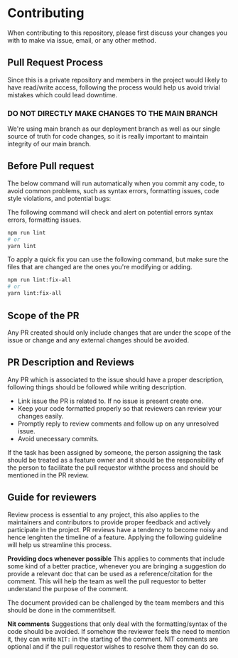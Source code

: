 # Contributing
When contributing to this repository, please first discuss your changes you with to make via issue, email, or any other method.

## Pull Request Process
Since this is a private repository and members in the project would likely to have read/write access, following the process would help us avoid trivial mistakes which could lead downtime.

### DO NOT DIRECTLY MAKE CHANGES TO THE MAIN BRANCH
We're using main branch as our deployment branch as well as our single source of truth for code changes, so it is really important to maintain integrity of our main branch.

## Before Pull request

The below command will run automatically when you commit any code, to avoid common problems,
such as syntax errors, formatting issues, code style violations, and potential
bugs:

The following command will check and alert on potential errors syntax errors, formatting issues.
```sh
npm run lint
# or
yarn lint
```

To apply a quick fix you can use the following command, but make sure the files that are changed are the ones you're modifying or adding.

```sh
npm run lint:fix-all
# or
yarn lint:fix-all
```

## Scope of the PR
Any PR created should only include changes that are under the scope of the issue or change and any external changes should be avoided. 

## PR Description and Reviews
Any PR which is associated to the issue should have a proper description, following things should be followed while writing description.
- Link issue the PR is related to. If no issue is present create one.
- Keep your code formatted properly so that reviewers can review your changes easily.
- Promptly reply to review comments and follow up on any unresolved issue.
- Avoid unecessary commits.

If the task has been assigned by someone, the person assigning the task should be treated as a feature owner and it should be the responsibility of the person to facilitate the pull requestor withthe process and should be mentioned in the PR review.

## Guide for reviewers
Review process is essential to any project, this also applies to the maintainers and contributors to provide proper feedback and actively participate in the project.
PR reviews have a tendency to become noisy and hence lenghten the timeline of a feature. Applying the following guideline will help us streamline this process.

**Providing docs whenever possible**
This applies to comments that include some kind of a better practice, whenever you are bringing a suggestion do provide a relevant doc that can be used as a reference/citation for the comment. This will help the team as well the pull requestor to better understand the purpose of the comment.

The document provided can be challenged by the team members and this should be done in the commentitself.

**Nit comments**
Suggestions that only deal with the formatting/syntax of the code should be avoided. If somehow the reviewer feels the need to mention it, they can write `NIT:` in the starting of the comment.
NIT comments are optional and if the pull requestor wishes to resolve them they can do so.
